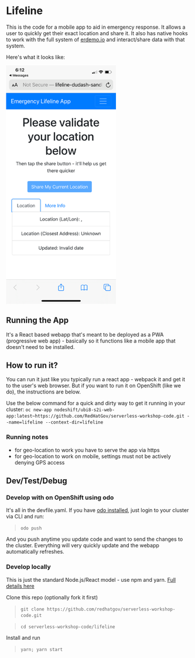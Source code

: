 # Lifeline
This is the code for a mobile app to aid in emergency response. It allows a user to quickly get their exact location and share it. It also has native hooks to work with the full system of [erdemo.io](erdemo.io) and interact/share data with that system.

Here's what it looks like:

<img src="./.screens/lifeline.png" alt="lifeline" width="300">


## Running the App
It's a React based webapp that's meant to be deployed as a PWA (progressive web app) - basically so it functions like a mobile app that doesn't need to be installed.

## How to run it?
You can run it just like you typically run a react app - webpack it and get it to the user's web browser. But if you want to run it on OpenShift (like we do), the instructions are below.

Use the below command for a quick and dirty way to get it running in your cluster:
```oc new-app nodeshift/ubi8-s2i-web-app:latest~https://github.com/RedHatGov/serverless-workshop-code.git --name=lifeline --context-dir=lifeline```


### Running notes
* for geo-location to work you have to serve the app via https
* for geo-location to work on mobile, settings must not be actively denying GPS access

## Dev/Test/Debug
### Develop with on OpenShift using odo
It's all in the devfile.yaml. If you have [odo installed](https://odo.dev/), just login to your cluster via CLI and run:
> `odo push`

And you push anytime you update code and want to send the changes to the cluster. Everything will very quickly update and the webapp automatically refreshes.

### Develop locally
This is just the standard Node.js/React model - use npm and yarn. [Full details here](./README-reactapp.md)

Clone this repo (optionally fork it first)
> `git clone https://github.com/redhatgov/serverless-workshop-code.git`

> `cd serverless-workshop-code/lifeline`

Install and run
> `yarn; yarn start`
